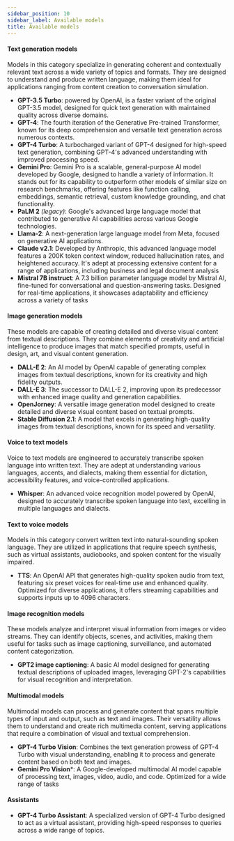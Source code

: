 ```yaml
---
sidebar_position: 10
sidebar_label: Available models
title: Available models
---
```


#### Text generation models

Models in this category specialize in generating coherent and contextually relevant text across a wide variety of topics and formats. They are designed to understand and produce written language, making them ideal for applications ranging from content creation to conversation simulation.

- **GPT-3.5 Turbo**: powered by OpenAI, is a faster variant of the original  GPT-3.5 model, designed for quick text generation with maintained quality across diverse domains.
- **GPT-4**: The fourth iteration of the Generative Pre-trained Transformer, known for its deep comprehension and versatile text generation across numerous contexts.
- **GPT-4 Turbo**: A turbocharged variant of GPT-4 designed for high-speed text generation, combining GPT-4's advanced understanding with improved processing speed.
- **Gemini Pro**: Gemini Pro is a scalable, general-purpose AI model developed by Google, designed to handle a variety of information. It stands out for its capability to outperform other models of similar size on research benchmarks, offering features like function calling, embeddings, semantic retrieval, custom knowledge grounding, and chat functionality.
- **PaLM 2** _(legacy)_:  Google's advanced large language model that contributed to generative AI capabilities across various Google technologies. 
- **Llama-2**: A next-generation large language model from Meta, focused on generative AI applications.
- **Claude v2.1**: Developed by Anthropic, this advanced language model features a 200K token context window, reduced hallucination rates, and heightened accuracy. It's adept at processing extensive content for a range of applications, including business and legal document analysis​
- **Mistral 7B instruct**: A 7.3 billion parameter language model by Mistral AI, fine-tuned for conversational and question-answering tasks. Designed for real-time applications, it showcases adaptability and efficiency across a variety of tasks

#### Image generation models

These models are capable of creating detailed and diverse visual content from textual descriptions. They combine elements of creativity and artificial intelligence to produce images that match specified prompts, useful in design, art, and visual content generation.

- **DALL-E 2**: An AI model by OpenAI capable of generating complex images from textual descriptions, known for its creativity and high fidelity outputs.
- **DALL-E 3**: The successor to DALL-E 2, improving upon its predecessor with enhanced image quality and generation capabilities.
- **OpenJorney**: A versatile image generation model designed to create detailed and diverse visual content based on textual prompts.
- **Stable Diffusion 2.1**: A model that excels in generating high-quality images from textual descriptions, known for its speed and versatility.

#### Voice to text models

Voice to text models are engineered to accurately transcribe spoken language into written text. They are adept at understanding various languages, accents, and dialects, making them essential for dictation, accessibility features, and voice-controlled applications.

- **Whisper**: An advanced voice recognition model powered by OpenAI, designed to accurately transcribe spoken language into text, excelling in multiple languages and dialects.

#### Text to voice models

Models in this category convert written text into natural-sounding spoken language. They are utilized in applications that require speech synthesis, such as virtual assistants, audiobooks, and spoken content for the visually impaired.

- **TTS**: An OpenAI API that generates high-quality spoken audio from text, featuring six preset voices for real-time use and enhanced quality. Optimized for diverse applications, it offers streaming capabilities and supports inputs up to 4096 characters.

#### Image recognition models

These models analyze and interpret visual information from images or video streams. They can identify objects, scenes, and activities, making them useful for tasks such as image captioning, surveillance, and automated content categorization.

- **GPT2 image captioning**: A basic AI model designed for generating textual descriptions of uploaded images, leveraging GPT-2's capabilities for visual recognition and interpretation.

#### Multimodal models

Multimodal models can process and generate content that spans multiple types of input and output, such as text and images. Their versatility allows them to understand and create rich multimedia content, serving applications that require a combination of visual and textual comprehension.


- **GPT-4 Turbo Vision**: Combines the text generation prowess of GPT-4 Turbo with visual understanding, enabling it to process and generate content based on both text and images.
- **Gemini Pro Vision***: A Google-developed multimodal AI model capable of processing text, images, video, audio, and code. Optimized for a wide range of tasks

#### Assistants

- **GPT-4 Turbo Assistant**: A specialized version of GPT-4 Turbo designed to act as a virtual assistant, providing high-speed responses to queries across a wide range of topics.